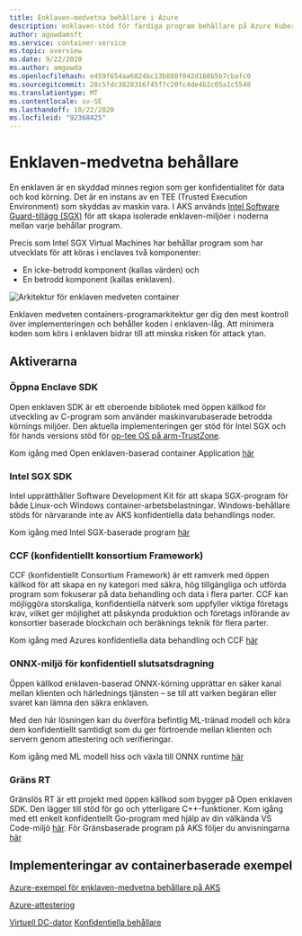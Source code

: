 ```yaml
---
title: Enklaven-medvetna behållare i Azure
description: enklaven-stöd för färdiga program behållare på Azure Kubernetes service (AKS)
author: agowdamsft
ms.service: container-service
ms.topic: overview
ms.date: 9/22/2020
ms.author: amgowda
ms.openlocfilehash: e459f654aa6824bc13b880f042d168b5b7cbafc0
ms.sourcegitcommit: 28c5fdc3828316f45f7c20fc4de4b2c05a1c5548
ms.translationtype: MT
ms.contentlocale: sv-SE
ms.lasthandoff: 10/22/2020
ms.locfileid: "92368425"
---
```

# <a name="enclave-aware-containers"></a>Enklaven-medvetna behållare

En enklaven är en skyddad minnes region som ger konfidentialitet för data och kod körning. Det är en instans av en TEE (Trusted Execution Environment) som skyddas av maskin vara. I AKS används [Intel Software Guard-tillägg (SGX)](https://software.intel.com/sgx) för att skapa isolerade enklaven-miljöer i noderna mellan varje behållar program.

Precis som Intel SGX Virtual Machines har behållar program som har utvecklats för att köras i enclaves två komponenter:

- En icke-betrodd komponent (kallas värden) och
- En betrodd komponent (kallas enklaven).

![Arkitektur för enklaven medveten container](./media/enclave-aware-containers/enclaveawarecontainer.png)

Enklaven medveten containers-programarkitektur ger dig den mest kontroll över implementeringen och behåller koden i enklaven-låg. Att minimera koden som körs i enklaven bidrar till att minska risken för attack ytan.   

## <a name="enablers"></a>Aktiverarna

### <a name="open-enclave-sdk"></a>Öppna Enclave SDK
Open enklaven SDK är ett oberoende bibliotek med öppen källkod för utveckling av C-program som använder maskinvarubaserade betrodda körnings miljöer. Den aktuella implementeringen ger stöd för Intel SGX och för hands versions stöd för [op-tee OS på arm-TrustZone](https://optee.readthedocs.io/en/latest/general/about.html).

Kom igång med Open enklaven-baserad container Application [här](https://github.com/openenclave/openenclave/tree/master/docs/GettingStartedDocs)

### <a name="intel-sgx-sdk"></a>Intel SGX SDK
Intel upprätthåller Software Development Kit för att skapa SGX-program för både Linux-och Windows container-arbetsbelastningar. Windows-behållare stöds för närvarande inte av AKS konfidentiella data behandlings noder.

Kom igång med Intel SGX-baserade program [här](https://software.intel.com/content/www/us/en/develop/topics/software-guard-extensions/sdk.html)

### <a name="confidential-consortium-framework-ccf"></a>CCF (konfidentiellt konsortium Framework)
CCF (konfidentiellt Consortium Framework) är ett ramverk med öppen källkod för att skapa en ny kategori med säkra, hög tillgängliga och utförda program som fokuserar på data behandling och data i flera parter. CCF kan möjliggöra storskaliga, konfidentiella nätverk som uppfyller viktiga företags krav, vilket ger möjlighet att påskynda produktion och företags införande av konsortier baserade blockchain och beräknings teknik för flera parter.

Kom igång med Azures konfidentiella data behandling och CCF [här](https://github.com/Microsoft/CCF)

### <a name="confidential-inferencing-onnx-runtime"></a>ONNX-miljö för konfidentiell slutsatsdragning

Öppen källkod enklaven-baserad ONNX-körning upprättar en säker kanal mellan klienten och härlednings tjänsten – se till att varken begäran eller svaret kan lämna den säkra enklaven. 

Med den här lösningen kan du överföra befintlig ML-tränad modell och köra dem konfidentiellt samtidigt som du ger förtroende mellan klienten och servern genom attestering och verifieringar. 

Kom igång med ML modell hiss och växla till ONNX runtime [här](https://aka.ms/confidentialinference)

### <a name="edgeless-rt"></a>Gräns RT

Gränslös RT är ett projekt med öppen källkod som bygger på Open enklaven SDK. Den lägger till stöd för go och ytterligare C++-funktioner. Kom igång med ett enkelt konfidentiellt Go-program med hjälp av din välkända VS Code-miljö [här](https://github.com/edgelesssys/edgelessrt). För Gränsbaserade program på AKS följer du anvisningarna [här](https://github.com/edgelesssys/edgelessrt/blob/master/docs/ERTAzureAKSDeployment.md)


## <a name="container-based-sample-implementations"></a>Implementeringar av containerbaserade exempel

[Azure-exempel för enklaven-medvetna behållare på AKS](https://github.com/Azure-Samples/confidential-computing/tree/main/containersamples)

<!-- LINKS - external -->
[Azure-attestering](../attestation/overview.md)


<!-- LINKS - internal -->
[Virtuell DC-dator](/azure/confidential-computing/virtual-machine-solutions) 
 [Konfidentiella behållare](/azure/confidential-computing/confidential-containers)
